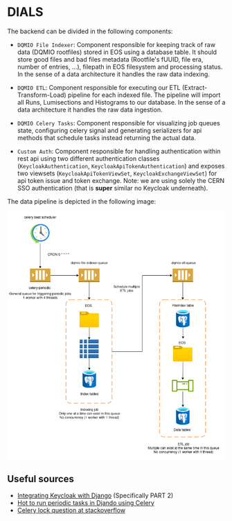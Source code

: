 # DIALS

The backend can be divided in the following components:

* `DQMIO File Indexer`: Component responsible for keeping track of raw data (DQMIO rootfiles) stored in EOS using a database table. It should store good files and bad files metadata (Rootfile's fUUID, file era, number of entries, ...), filepath in EOS filesystem and processing status. In the sense of a data architecture it handles the raw data indexing.

* `DQMIO ETL`: Component responsible for executing our ETL (Extract-Transform-Load) pipeline for each indexed file. The pipeline will import all Runs, Lumisections and Histograms to our database. In the sense of a data architecture it handles the raw data ingestion.

* `DQMIO Celery Tasks`: Component responsible for visualizing job queues state, configuring celery signal and generating serializers for api methods that schedule tasks instead returning the actual data.

* `Custom Auth`: Component responsible for handling authentication within rest api using two different authentication classes (`KeycloakAuthentication`, `KeycloakApiTokenAuthentication`) and exposes two viewsets (`KeycloakApiTokenViewSet`, `KeycloakExchangeViewSet`) for api token issue and token exchange. Note: we are using solely the CERN SSO authentication (that is **super** similar no Keycloak underneath).

The data pipeline is depicted in the following image:

![alt text](/docs/img/backend_data_pipeline.png)


## Useful sources

* [Integrating Keycloak with Django](https://blog.stackademic.com/integrating-keycloak-with-django-7ae39abe3a0b) (Specifically PART 2)
* [Hot to run periodic tasks in Djando using Celery](https://episyche.com/blog/how-to-run-periodic-tasks-in-django-using-celery)
* [Celery lock question at stackoverflow](https://stackoverflow.com/questions/32321143/allow-a-task-execution-if-its-not-already-scheduled-using-celery)
